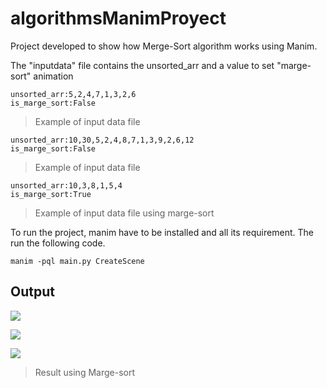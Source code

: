 # algorithmsManimProyect

Project developed to show how Merge-Sort algorithm works  using Manim.

The "inputdata" file contains the unsorted_arr and a value to set "marge-sort" animation

	unsorted_arr:5,2,4,7,1,3,2,6
	is_marge_sort:False

>Example of input data file

    unsorted_arr:10,30,5,2,4,8,7,1,3,9,2,6,12
	is_marge_sort:False

>Example of input data file


    unsorted_arr:10,3,8,1,5,4
	is_marge_sort:True 

>Example of input data file using marge-sort

To run the project, manim have to be installed and all its requirement. The run the following code.

	manim -pql main.py CreateScene

## Output

![](https://github.com/IsaiasPachecoIPN/algorithmsManimMergeSort/blob/main/Result.gif)

![](https://github.com/IsaiasPachecoIPN/algorithmsManimMergeSort/blob/main/Result2.gif)

![](https://github.com/IsaiasPachecoIPN/algorithmsManimMergeSort/blob/main/ResultM.gif)
>Result using Marge-sort


